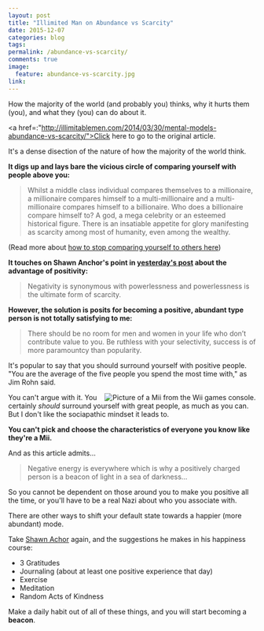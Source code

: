 ```yaml
---
layout: post
title: "Illimited Man on Abundance vs Scarcity"
date: 2015-12-07
categories: blog
tags: 
permalink: /abundance-vs-scarcity/
comments: true
image: 
  feature: abundance-vs-scarcity.jpg
link: 
---
```


How the majority of the world (and probably you) thinks, why it hurts them (you), and what they (you) can do about it. 

<a href=:"http://illimitablemen.com/2014/03/30/mental-models-abundance-vs-scarcity/">Click here to go to the original article</a>. 

It's a dense disection of the nature of how the majority of the world think. 

**It digs up and lays bare the vicious circle of comparing yourself with people above you:**

>Whilst a middle class individual compares themselves to a millionaire, a millionaire compares himself to a multi-millionaire and a multi-millionaire compares himself to a billionaire. Who does a billionaire compare himself to? A god, a mega celebrity or an esteemed historical figure. There is an insatiable appetite for glory manifesting as scarcity among most of humanity, even among the wealthy.

(Read more about [how to stop comparing yourself to others here](http://www.becomingminimalist.com/compare-less/))

**It touches on Shawn Anchor's point in [yesterday's post](http://www.thedirectmarketer.com/right-does-not-equal-happy/) about the advantage of positivity:**

>Negativity is synonymous with powerlessness and powerlessness is the ultimate form of scarcity.

<!-- more -->

**However, the solution is posits for becoming a positive, abundant type person is not totally satisfying to me:**

>There should be no room for men and women in your life who don’t contribute value to you. Be ruthless with your selectivity, success is of more paramountcy than popularity.

It's popular to say that you should surround yourself with positive people. "You are the average of the five people you spend the most time with," as Jim Rohn said.

<img src="http://newsimg.bbc.co.uk/media/images/45149000/jpg/_45149693_games_wii_mus_203.jpg" align="right" alt="Picture of a Mii from the Wii games console.">

You can't argue with it. You certainly *should* surround yourself with great people, as much as you can. But I don't like the sociapathic mindset it leads to. 

**You can't pick and choose the characteristics of everyone you know like they're a Mii.**

And as this article admits…

>Negative energy is everywhere which is why a positively charged person is a beacon of light in a sea of darkness…

So you cannot be dependent on those around you to make you positive all the time, or you'll have to be a real Nazi about who you associate with. 

There are other ways to shift your default state towards a happier (more abundant) mode. 

Take [Shawn Achor](http://www.thedirectmarketer.com/right-does-not-equal-happy/) again, and the suggestions he makes in his happiness course:

- 3 Gratitudes
- Journaling (about at least one positive experience that day)
- Exercise
- Meditation 
- Random Acts of Kindness

Make a daily habit out of all of these things, and you will start becoming a **beacon**. 


